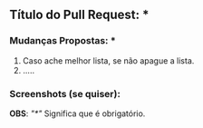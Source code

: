 ## Título do Pull Request: *

[//]: # (Descreva claramente o que este pull request faz.)

### Mudanças Propostas: *

[//]: # (Descreva as alterações feitas por este pull request.)

1. Caso ache melhor lista, se não apague a lista.
2. .....

### Screenshots (se quiser):

[//]: # (Adicione screenshots se elas ajudarem a entender as mudanças feitas por este pull request.)


**OBS**: _"*"_ Significa que é obrigatório.

